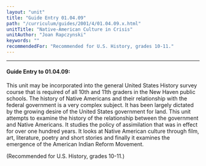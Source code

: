 ```yaml
---
layout: "unit"
title: "Guide Entry 01.04.09"
path: "/curriculum/guides/2001/4/01.04.09.x.html"
unitTitle: "Native-American Culture in Crisis"
unitAuthor: "Joan Rapczynski"
keywords: ""
recommendedFor: "Recommended for U.S. History, grades 10-11."
---
```

<body>
<hr/>
<h4>
Guide Entry to 01.04.09:
</h4>
<p>
This unit may be incorporated into the general United States History survey course that is required of all 10th and 11th graders in the New Haven public schools. The history of Native Americans and their relationship with the federal government is a very complex subject. It has been largely dictated by the growing desire of the United States government for land. This unit attempts to examine the history of the relationship between the government and Native Americans. It studies the policy of assimilation that was in effect for over one hundred years. It looks at Native American culture through film, art, literature, poetry and short stories and finally it examines the emergence of the American Indian Reform Movement.
</p>
<p>
(Recommended for U.S. History, grades 10-11.)
</p>
</body>